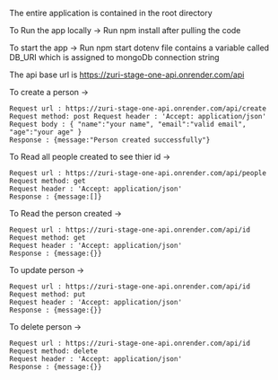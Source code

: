 The entire application is contained in the root directory 

To Run the app locally -> Run npm install after pulling the code 

To start the app -> Run npm start dotenv file contains a variable called DB_URI which is assigned to mongoDb connection string

The api base url is https://zuri-stage-one-api.onrender.com/api 

To create a person -> 

    Request url : https://zuri-stage-one-api.onrender.com/api/create 
    Request method: post Request header : 'Accept: application/json' 
    Request body : { "name":"your name", "email":"valid email", "age":"your age" } 
    Response : {message:"Person created successfully"}

To Read all people created to see thier id -> 

    Request url : https://zuri-stage-one-api.onrender.com/api/people 
    Request method: get 
    Request header : 'Accept: application/json' 
    Response : {message:[]}

To Read the person created -> 

    Request url : https://zuri-stage-one-api.onrender.com/api/id 
    Request method: get 
    Request header : 'Accept: application/json' 
    Response : {message:{}}

To update person -> 

    Request url : https://zuri-stage-one-api.onrender.com/api/id 
    Request method: put 
    Request header : 'Accept: application/json' 
    Response : {message:{}}

To delete person ->

    Request url : https://zuri-stage-one-api.onrender.com/api/id 
    Request method: delete 
    Request header : 'Accept: application/json' 
    Response : {message:{}}